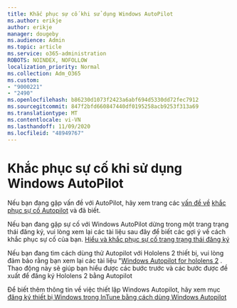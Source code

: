 ```yaml
---
title: Khắc phục sự cố khi sử dụng Windows AutoPilot
ms.author: erikje
author: erikje
manager: dougeby
ms.audience: Admin
ms.topic: article
ms.service: o365-administration
ROBOTS: NOINDEX, NOFOLLOW
localization_priority: Normal
ms.collection: Adm_O365
ms.custom:
- "9000221"
- "2490"
ms.openlocfilehash: b86230d1073f2423a6abf694d5330dd72fec7912
ms.sourcegitcommit: 847f2bfd660847440df0195258acb9253f313a69
ms.translationtype: MT
ms.contentlocale: vi-VN
ms.lasthandoff: 11/09/2020
ms.locfileid: "48949767"
---
```

# <a name="troubleshoot-issues-when-using-windows-autopilot"></a>Khắc phục sự cố khi sử dụng Windows AutoPilot

Nếu bạn đang gặp vấn đề với AutoPilot, hãy xem trang các [vấn đề về](https://docs.microsoft.com/windows/deployment/windows-autopilot/known-issues) [khắc phục sự cố Autopilot](https://docs.microsoft.com/windows/deployment/windows-autopilot/troubleshooting) và đã biết.

Nếu bạn đang gặp sự cố với Windows AutoPilot dừng trong một trang trạng thái đăng ký, vui lòng xem lại các tài liệu sau đây để biết các gợi ý về cách khắc phục sự cố của bạn. [Hiểu và khắc phục sự cố trang trạng thái đăng ký](https://docs.microsoft.com/troubleshoot/mem/intune/understand-troubleshoot-esp)

Nếu bạn đang tìm cách dùng thử Autopilot với Hololens 2 thiết bị, vui lòng đảm bảo rằng bạn xem lại các tài liệu "[Windows Autopilot for hololens 2](https://docs.microsoft.com/hololens/hololens2-autopilot) . Thao động này sẽ giúp bạn hiểu được các bước trước và các bước được đề xuất để đăng ký Hololens 2 bằng Autopilot  

Để biết thêm thông tin về việc thiết lập Windows Autopilot, hãy xem mục [đăng ký thiết bị Windows trong InTune bằng cách dùng Windows Autopilot](https://docs.microsoft.com/intune/enrollment/enrollment-autopilot)